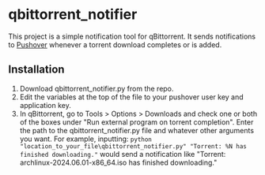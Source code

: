 # qbittorrent_notifier

This project is a simple notification tool for qBittorrent. It sends notifications to [Pushover](https://pushover.net/) whenever a torrent download completes or is added. 

## Installation

1. Download qbittorrent_notifier.py from the repo.
2. Edit the variables at the top of the file to your pushover user key and application key.
3. In qBittorrent, go to Tools > Options > Downloads and check one or both of the boxes under "Run external program on torrent completion". Enter the path to the qbittorrent_notifier.py file and whatever other arguments you want. For example, inputting: ``python "location_to_your_file\qbittorrent_notifier.py" "Torrent: %N has finished downloading."`` would send a notification like "Torrent: archlinux-2024.06.01-x86_64.iso has finished downloading."
